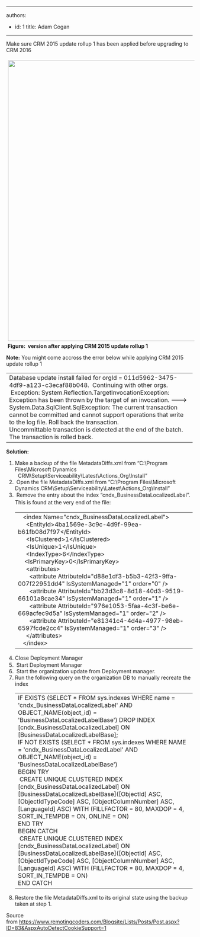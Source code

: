 

---
authors:
  - id: 1
    title: Adam Cogan
---




<span class='intro'> Make sure CRM 2015 update rollup 1 has been applied before upgrading to CRM 2016 </span>

<dl class="ssw15-rteElement-ImageArea"><img src="/PublishingImages/updaterollup1.png" alt="" style="margin&#58;5px;width&#58;758px;" />&#160;<strong>Figure&#58; &#160;​version after applying CRM 2015 update rollup 1</strong><dl class="ssw15-rteElement-ImageArea"><dl class="ssw15-rteElement-ImageArea"><strong>Note&#58;</strong> You might come accross the error below while applying CRM 2015 update rollup 1</dl><dl class="ssw15-rteElement-ImageArea"><table cellspacing="0" width="100%" class="ssw15-rteTable-default"><tbody><tr><td class="ssw15-rteTable-default" style="width&#58;100%;"><div>Database update install failed for orgId = 011d5962-3475-4df9-a123-c3ecaf88b048. &#160;Continuing with other orgs. &#160;Exception&#58; System.Reflection.TargetInvocationException&#58; Exception has been thrown by the target of an invocation. ---&gt; System.Data.SqlClient.SqlException&#58; The current transaction cannot be committed and cannot support operations that write to the log file. Roll back the transaction.</div><div>Uncommittable transaction is detected at the end of the batch. The transaction is rolled back.</div></td></tr></tbody></table></dl><dl class="ssw15-rteElement-ImageArea"><strong>Solution&#58;</strong><dl class="ssw15-rteElement-ImageArea"><ol><li><span style="background-color&#58;initial;">​Make a backup of the file MetadataDiffs.xml from “C&#58;\Program Files\Microsoft Dynamics &#160; &#160; &#160; &#160; &#160; &#160; &#160;&#160;CRM\Setup\Serviceability\Latest\Actions_Org\Install”</span><br></li><li><span style="background-color&#58;initial;">&#160;Open the file MetadataDiffs.xml from “C&#58;\Program Files\Microsoft Dynamics CRM\Setup\Serviceability\Latest\Actions_Org\Install”</span></li><li><span style="background-color&#58;initial;"></span><span style="background-color&#58;initial;">&#160;Rem</span><span style="line-height&#58;20px;background-color&#58;initial;">ove the entry about the index “cndx_BusinessDataLocalizedLabel”. This is found at the very end of the file&#58;</span><table cellspacing="0" width="100%" class="ssw15-rteTable-default"><tbody><tr><td class="ssw15-rteTable-default" style="width&#58;100%;">​&#160; &#160;&lt;index Name=&quot;cndx_BusinessDataLocalizedLabel&quot;&gt;<br>&#160; &#160; &#160;&lt;EntityId&gt;4ba1569e-3c9c-4d9f-99ea-b61fb08d7f97&lt;/EntityId&gt;<br>&#160; &#160; &#160;&lt;IsClustered&gt;1&lt;/IsClustered&gt;<br>&#160; &#160; &#160;&lt;IsUnique&gt;1&lt;/IsUnique&gt;<br>&#160; &#160; &#160;&lt;IndexType&gt;6&lt;/IndexType&gt;<br>&#160; &#160; &lt;IsPrimaryKey&gt;0&lt;/IsPrimaryKey&gt;<br>&#160; &#160; &#160;&lt;attributes&gt;<br>&#160; &#160; &#160; &#160;&lt;attribute AttributeId=&quot;d88e1df3-b5b3-42f3-9ffa-007f22951dd4&quot; IsSystemManaged=&quot;1&quot; order=&quot;0&quot; /&gt;<br>&#160; &#160; &#160; &#160;&lt;attribute AttributeId=&quot;bb23d3c8-8d18-40d3-9519-66101a8cae34&quot; IsSystemManaged=&quot;1&quot; order=&quot;1&quot; /&gt;<br>&#160; &#160; &#160; &#160;&lt;attribute AttributeId=&quot;976e1053-5faa-4c3f-be6e-669acfec9d5a&quot; IsSystemManaged=&quot;1&quot; order=&quot;2&quot; /&gt;<br>&#160; &#160; &#160; &#160;&lt;attribute AttributeId=&quot;e81341c4-4d4a-4977-98eb-6597fcde2cc4&quot; IsSystemManaged=&quot;1&quot; order=&quot;3&quot; /&gt;<br>&#160; &#160; &#160;&lt;/attributes&gt;<br>&#160; &#160;&lt;/index&gt;</td></tr></tbody></table></li><li><span style="line-height&#58;20px;background-color&#58;initial;">Close Deployment Manager</span><br></li><li><span style="background-color&#58;initial;">&#160;Start Deployment Manager</span></li><li><span style="background-color&#58;initial;"></span><span style="background-color&#58;initial;">&#160;Start the organization update from Deployment manager.</span></li><li><span style="background-color&#58;initial;">Run the following query on the organization DB to manually recreate the index<br></span><table cellspacing="0" width="100%" class="ssw15-rteTable-default"><tbody><tr><td class="ssw15-rteTable-default" style="width&#58;100%;">​IF EXISTS (SELECT * FROM sys.indexes WHERE name = 'cndx_BusinessDataLocalizedLabel' AND OBJECT_NAME(object_id) = 'BusinessDataLocalizedLabelBase') DROP INDEX [cndx_BusinessDataLocalizedLabel] ON [BusinessDataLocalizedLabelBase];<br>IF NOT EXISTS (SELECT * FROM sys.indexes WHERE NAME = 'cndx_BusinessDataLocalizedLabel' AND OBJECT_NAME(object_id) = 'BusinessDataLocalizedLabelBase')<br>BEGIN TRY<br>&#160;CREATE UNIQUE CLUSTERED INDEX [cndx_BusinessDataLocalizedLabel] ON [BusinessDataLocalizedLabelBase]([ObjectId] ASC, [ObjectIdTypeCode] ASC, [ObjectColumnNumber] ASC, [LanguageId] ASC) WITH (FILLFACTOR = 80, MAXDOP = 4, SORT_IN_TEMPDB = ON, ONLINE = ON)<br>END TRY<br>BEGIN CATCH<br>&#160;CREATE UNIQUE CLUSTERED INDEX [cndx_BusinessDataLocalizedLabel] ON [BusinessDataLocalizedLabelBase]([ObjectId] ASC, [ObjectIdTypeCode] ASC, [ObjectColumnNumber] ASC, [LanguageId] ASC) WITH (FILLFACTOR = 80, MAXDOP = 4, SORT_IN_TEMPDB = ON)<br>END CATCH​</td></tr></tbody></table></li><li><span style="background-color&#58;initial;">​Restore the file MetadataDiffs.xml to its original state using the backup taken at step 1.</span></li></ol></dl><dl class="ssw15-rteElement-ImageArea">Source from&#160;<a href="https&#58;//www.remotingcoders.com/Blogsite/Lists/Posts/Post.aspx?ID=83&amp;AspxAutoDetectCookieSupport=1">https&#58;//www.remotingcoders.com/Blogsite/Lists/Posts/Post.aspx?ID=83&amp;AspxAutoDetectCookieSupport=1​​</a></dl></dl></dl></dl>


